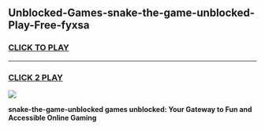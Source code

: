 
## Unblocked-Games-snake-the-game-unblocked-Play-Free-fyxsa
<h3>
<a href="https://premium76.site?title=snake-the-game-unblocked&ref=23A">CLICK TO PLAY</a></h3>
<hr>

<h3>
<a href="https://premium76.site?title=snake-the-game-unblocked&ref=23A">CLICK 2 PLAY</a>
  
</h3>

<a href="https://premium76.site?title=snake-the-game-unblocked&ref=23A"><img src="https://clearcache.store/games.png"></a>


**snake-the-game-unblocked games unblocked: Your Gateway to Fun and Accessible Online Gaming**
